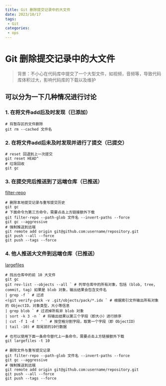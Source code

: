 ```yaml
---
title: Git 删除提交记录中的大文件
date: 2023/10/17
tags:
 - Git
categories:
 - ops
---
```


# Git 删除提交记录中的大文件
> 背景：不小心在代码库中提交了一个大型文件，如视频，音频等，导致代码库体积过大，影响代码库的下载以及维护

## 可以分为一下几种情况进行讨论

### 1. 在将文件add后及时发现（已添加）

```shell
# 将暂存区的文件删除
git rm --cached 文件名
```

### 2. 在将文件add后未及时发现并进行了提交（已提交）

```shell
# reset 回退到上一次提交
git reset HEAD^
# 垃圾回收
git gc
```

### 3. 在提交完后推送到了远端仓库（已推送）
[filter-repo](https://github.com/newren/git-filter-repo)

```shell
# 删除本地提交记录与重写提交历史
git gc
# 下面命令为第三方命令，需要点击上方链接额外下载
git filter-repo --path-glob 文件名 --invert-paths --force
git gc --aggressive
# 强制推送到远端
git remote add origin git@github.com:username/repository.git
git push --all --force
git push --tags --force
```

### 4. 他人推送大文件到远端仓库（已推送）
[largefiles](https://github.com/ticktechman/git-commands)

```shell
# 找出仓库中的前 10 大文件
git gc
git rev-list --objects --all ` # 列举仓库中的所有对象，包括 (blob, tree, commit, tag) 如果是 blob 对象，输出结果会包含文件名
| grep -f ` # 过滤
<(git verify-pack -v .git/objects/pack/*.idx ` # 根据索引文件输出所有对象的 ObjectID，对象类型，大小等信息
| grep blob ` # 过滤掉所有非 blob 对象
| sort -k 3 -n ` # 将输出结果以第三个字段（即大小）进行排序
| cut -f 1 -d ' ' ` # 按空格分割字段，取第一个字段（即 ObjectID）
| tail -10) # 取尾部的10行数据

# 也可以使用下面一条命令替代上一条命令，需要点击上方链接额外下载
git largefiles -t 10 

# 删除文件与重写提交记录
git filter-repo --path-glob 文件名 --invert-paths --force
git gc --aggressive
# 强制推送到远端
git remote add origin git@github.com:username/repository.git
git push --all --force
git push --tags --force
```